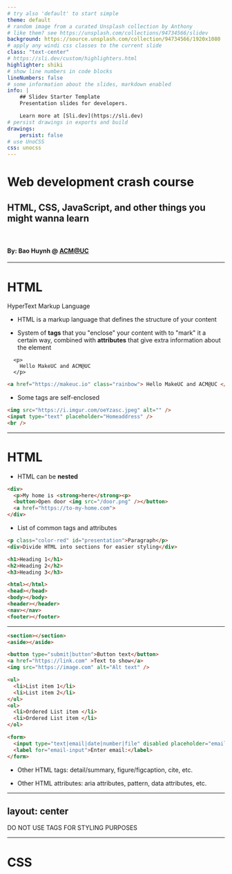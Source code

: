 ```yaml
---
# try also 'default' to start simple
theme: default
# random image from a curated Unsplash collection by Anthony
# like them? see https://unsplash.com/collections/94734566/slidev
background: https://source.unsplash.com/collection/94734566/1920x1080
# apply any windi css classes to the current slide
class: "text-center"
# https://sli.dev/custom/highlighters.html
highlighter: shiki
# show line numbers in code blocks
lineNumbers: false
# some information about the slides, markdown enabled
info: |
    ## Slidev Starter Template
    Presentation slides for developers.

    Learn more at [Sli.dev](https://sli.dev)
# persist drawings in exports and build
drawings:
    persist: false
# use UnoCSS
css: unocss
---
```


# Web development crash course

## HTML, CSS, JavaScript, and other things you might wanna learn

<br/>

#### By: Bao Huynh @ [ACM@UC](https://acmatuc.org)

---

# HTML

HyperText Markup Language

<v-clicks>

-   HTML is a markup language that defines the structure of your content

-   System of **tags** that you "enclose" your content with to "mark" it a certain way, combined with **attributes** that
    give extra information about the element

```html{1|3|2|all}
  <p>
    Hello MakeUC and ACM@UC
  </p>
```

```html
<a href="https://makeuc.io" class="rainbow"> Hello MakeUC and ACM@UC </a>
```

-   Some tags are self-enclosed
```html
<img src="https://i.imgur.com/oeYzasc.jpeg" alt="" />
<input type="text" placeholder="Homeaddress" />
<br />
```

</v-clicks>

---

# HTML


<v-clicks>

-   HTML can be **nested**

```html
<div>
  <p>My home is <strong>here</strong><p>
  <button>Open door <img src="/door.png" /></button>
  <a href="https://to-my-home.com">
</div>
```

- List of common tags and attributes
```html
<p class="color-red" id="presentation">Paragraph</p>
<div>Divide HTML into sections for easier styling</div>

<h1>Heading 1</h1>
<h2>Heading 2</h2>
<h3>Heading 3</h3>

<html></html>
<head></head>
<body></body>
<header></header>
<nav></nav>
<footer></footer>
```
</v-clicks>

---

```html
<section></section>
<aside></aside>

<button type="submit|button">Button text</button>
<a href="https://link.com" >Text to show</a>
<img src="https://image.com" alt="Alt text" />

<ul>
  <li>List item 1</li>
  <li>List item 2</li>
</ul>
<ol>
  <li>Ordered List item </li>
  <li>Ordered List item </li>
</ol>

<form>
  <input type="text|email|date|number|file" disabled placeholder="email" id="email-input"/>
  <label for="email-input">Enter email:</label>
</form>
```

<v-clicks>

- Other HTML tags: detail/summary, figure/figcaption, cite, etc.

- Other HTML attributes: aria attributes, pattern, data attributes, etc.

</v-clicks>

---
layout: center
---

<div class="text-3xl text-center text-red-800 font-bold mt-5" v-click>
  DO NOT USE TAGS FOR STYLING PURPOSES
</div>

---

# CSS
